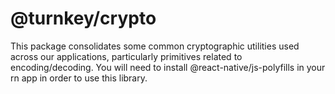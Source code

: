 # @turnkey/crypto

This package consolidates some common cryptographic utilities used across our applications, particularly primitives related to encoding/decoding. You will need to install @react-native/js-polyfills in your rn app in order to use this library.
